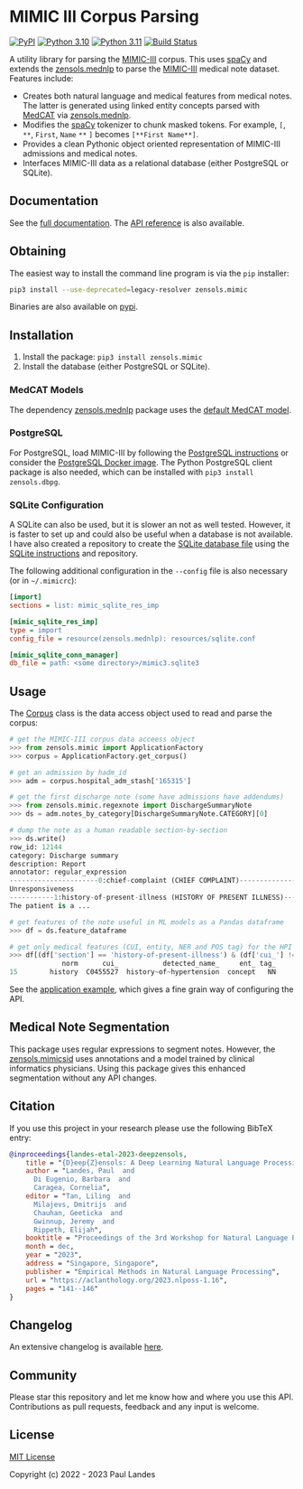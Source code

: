 # MIMIC III Corpus Parsing

[![PyPI][pypi-badge]][pypi-link]
[![Python 3.10][python310-badge]][python310-link]
[![Python 3.11][python311-badge]][python311-link]
[![Build Status][build-badge]][build-link]

A utility library for parsing the [MIMIC-III] corpus.  This uses [spaCy] and
extends the [zensols.mednlp] to parse the [MIMIC-III] medical note dataset.
Features include:

* Creates both natural language and medical features from medical notes.  The
  latter is generated using linked entity concepts parsed with [MedCAT] via
  [zensols.mednlp].
* Modifies the [spaCy] tokenizer to chunk masked tokens.  For example, `[`,
  `**`, `First`, `Name` `**` `]` becomes `[**First Name**]`.
* Provides a clean Pythonic object oriented representation of MIMIC-III
  admissions and medical notes.
* Interfaces MIMIC-III data as a relational database (either PostgreSQL or
  SQLite).


## Documentation

See the [full documentation](https://plandes.github.io/mimic/index.html).
The [API reference](https://plandes.github.io/mimic/api.html) is also
available.


## Obtaining

The easiest way to install the command line program is via the `pip` installer:
```bash
pip3 install --use-deprecated=legacy-resolver zensols.mimic
```

Binaries are also available on [pypi].


## Installation

1. Install the package: `pip3 install zensols.mimic`
2. Install the database (either PostgreSQL or SQLite).


### MedCAT Models

The dependency [zensols.mednlp] package uses the [default MedCAT
model](https://github.com/plandes/mednlp#medcat-models).



### PostgreSQL

For PostgreSQL, load MIMIC-III by following the [PostgreSQL instructions] or
consider the [PostgreSQL Docker image].  The Python PostgreSQL client package
is also needed, which can be installed with `pip3 install zensols.dbpg`.


### SQLite Configuration

A SQLite can also be used, but it is slower an not as well tested.  However, it
is faster to set up and could also be useful when a database is not available.
I have also created a repository to create the [SQLite database file] using the
[SQLite instructions] and repository.

The following additional configuration in the `--config` file is also
necessary (or in `~/.mimicrc`):
```ini
[import]
sections = list: mimic_sqlite_res_imp

[mimic_sqlite_res_imp]
type = import
config_file = resource(zensols.mednlp): resources/sqlite.conf

[mimic_sqlite_conn_manager]
db_file = path: <some directory>/mimic3.sqlite3
```


## Usage

The [Corpus] class is the data access object used to read and parse the corpus:

```python
# get the MIMIC-III corpus data acceess object
>>> from zensols.mimic import ApplicationFactory
>>> corpus = ApplicationFactory.get_corpus()

# get an admission by hadm_id
>>> adm = corpus.hospital_adm_stash['165315']

# get the first discharge note (some have admissions have addendums)
>>> from zensols.mimic.regexnote import DischargeSummaryNote
>>> ds = adm.notes_by_category[DischargeSummaryNote.CATEGORY][0]

# dump the note as a human readable section-by-section
>>> ds.write()
row_id: 12144
category: Discharge summary
description: Report
annotator: regular_expression
----------------------0:chief-complaint (CHIEF COMPLAINT)-----------------------
Unresponsiveness
-----------1:history-of-present-illness (HISTORY OF PRESENT ILLNESS)------------
The patient is a ...

# get features of the note useful in ML models as a Pandas dataframe
>>> df = ds.feature_dataframe

# get only medical features (CUI, entity, NER and POS tag) for the HPI section
>>> df[(df['section'] == 'history-of-present-illness') & (df['cui_'] != '-<N>-')]['norm cui_ detected_name_ ent_ tag_'.split()]
             norm      cui_           detected_name_     ent_ tag_
15        history  C0455527  history~of~hypertension  concept   NN
```

See the [application example], which gives a fine grain way of configuring the
API.


## Medical Note Segmentation

This package uses regular expressions to segment notes.  However, the
[zensols.mimicsid] uses annotations and a model trained by clinical informatics
physicians.  Using this package gives this enhanced segmentation without any
API changes.


## Citation

If you use this project in your research please use the following BibTeX entry:

```bibtex
@inproceedings{landes-etal-2023-deepzensols,
    title = "{D}eep{Z}ensols: A Deep Learning Natural Language Processing Framework for Experimentation and Reproducibility",
    author = "Landes, Paul  and
      Di Eugenio, Barbara  and
      Caragea, Cornelia",
    editor = "Tan, Liling  and
      Milajevs, Dmitrijs  and
      Chauhan, Geeticka  and
      Gwinnup, Jeremy  and
      Rippeth, Elijah",
    booktitle = "Proceedings of the 3rd Workshop for Natural Language Processing Open Source Software (NLP-OSS 2023)",
    month = dec,
    year = "2023",
    address = "Singapore, Singapore",
    publisher = "Empirical Methods in Natural Language Processing",
    url = "https://aclanthology.org/2023.nlposs-1.16",
    pages = "141--146"
}
```


## Changelog

An extensive changelog is available [here](CHANGELOG.md).


## Community

Please star this repository and let me know how and where you use this API.
Contributions as pull requests, feedback and any input is welcome.


## License

[MIT License](LICENSE.md)

Copyright (c) 2022 - 2023 Paul Landes


<!-- links -->
[pypi]: https://pypi.org/project/zensols.mimic/
[pypi-link]: https://pypi.python.org/pypi/zensols.mimic
[pypi-badge]: https://img.shields.io/pypi/v/zensols.mimic.svg
[python310-badge]: https://img.shields.io/badge/python-3.10-blue.svg
[python310-link]: https://www.python.org/downloads/release/python-3100
[python311-badge]: https://img.shields.io/badge/python-3.11-blue.svg
[python311-link]: https://www.python.org/downloads/release/python-3110
[build-badge]: https://github.com/plandes/mimic/workflows/CI/badge.svg
[build-link]: https://github.com/plandes/mimic/actions

[MIMIC-III]: https://physionet.org/content/mimiciii-demo/1.4/
[MedCAT]: https://github.com/CogStack/MedCAT
[spaCy]: https://spacy.io
[zensols.mednlp]: https://github.com/plandes/mednlp

[SQLite instructions]: https://github.com/MIT-LCP/mimic-code/tree/main/mimic-iii/buildmimic/sqlite
[PostgreSQL instructions]: https://github.com/MIT-LCP/mimic-code/blob/main/mimic-iii/buildmimic/postgres/README.md
[PostgreSQL Docker image]: https://github.com/plandes/mimicdb
[SQLite database file]: https://github.com/plandes/mimicdbsqlite
[Corpus]: https://plandes.github.io/mimic/api/zensols.mimic.html#zensols.mimic.corpus.Corpus
[application example]: https://github.com/plandes/mimic/blob/master/example/shownote.py
[zensols.mimicsid]: https://github.com/plandes/mimicsid
